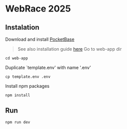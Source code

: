 # WebRace 2025
## Instalation
Download and install [PocketBase](https://github.com/pocketbase/pocketbase)
> See also installation guide [here](https://pocketbase.io/docs/)
Go to web-app dir
```console
cd web-app
```
Duplicate `template.env' with name '.env'
```console
cp template.env .env
```
Install npm packages
```console
npm install
```
## Run
```console
npm run dev
```
